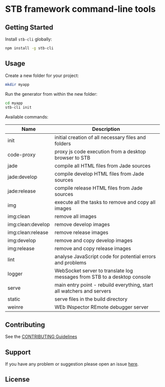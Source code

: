 STB framework command-line tools
================================

## Getting Started

Install `stb-cli` globally:

```bash
npm install -g stb-cli
```

## Usage

Create a new folder for your project:

```bash
mkdir myapp
```

Run the generator from within the new folder:

```bash
cd myapp
stb-cli init
```

Available commands:

 Name              | Description
-------------------|-------------
 init              | initial creation of all necessary files and folders
 code-proxy        | proxy js code execution from a desktop browser to STB
 jade              | compile all HTML files from Jade sources
 jade:develop      | compile develop HTML files from Jade sources
 jade:release      | compile release HTML files from Jade sources
 img               | execute all the tasks to remove and copy all images
 img:clean         | remove all images
 img:clean:develop | remove develop images
 img:clean:release | remove release images
 img:develop       | remove and copy develop images
 img:release       | remove and copy release images
 lint              | analyse JavaScript code for potential errors and problems
 logger            | WebSocket server to translate log messages from STB to a desktop console
 serve             | main entry point - rebuild everything, start all watchers and servers
 static            | serve files in the build directory
 weinre            | WEb INspector REmote debugger server


## Contributing

See the [CONTRIBUTING Guidelines](https://...)


## Support
If you have any problem or suggestion please open an issue [here](https://.../issues).


## License
